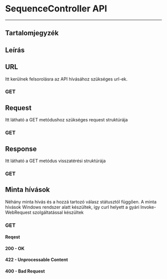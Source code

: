 # SequenceController API
<hr>

## Tartalomjegyzék

## Leírás

## URL
Itt kerülnek felsorolásra az API hívásához szükséges url-ek.

### GET

## Request
Itt látható a GET metódushoz szükséges request struktúrája

### GET

## Response
Itt látható a GET metódus visszatérési struktúrája

### GET

## Minta hívások
Néhány minta hívás és a hozzá tartozó válasz státusztól függően.
A minta hívások Windows rendszer alatt készültek, így curl helyett a gyári Invoke-WebRequest szolgáltatással készültek

### GET

#### Reqest

#### 200 - OK

#### 422 - Unprocessable Content

#### 400 - Bad Request
